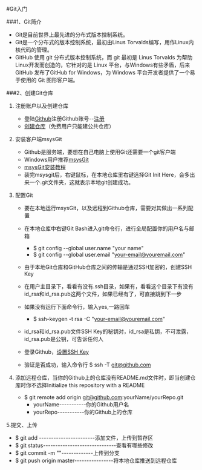 #Git入门

###1、Git简介
* Git是目前世界上最先进的分布式版本控制系统。
* Git是一个分布式的版本控制系统，最初由Linus Torvalds编写，用作Linux内核代码的管理。
* GitHub 使用 git 分布式版本控制系统，而 git 最初是 Linus Torvalds 为帮助Linux开发而创造的，它针对的是 Linux 平台，与Windows有些矛盾，后来GitHub 发布了GitHub for Windows，为 Windows 平台开发者提供了一个易于使用的 Git 图形客户端。

###2、创建Git仓库
1. 注册账户以及创建仓库
	* 登陆[Github](https://github.com/)注册Github账号--[注册](http://wiki.jikexueyuan.com/project/github-basics/sign-up.html)
	* [创建仓库](http://wiki.jikexueyuan.com/project/github-basics/creat-new-repo.html)（免费用户只能建公共仓库）

2. 安装客户端msysGit
	* Github是服务端，要想在自己电脑上使用Git还需要一个git客户端
	* Windows用户推荐[msysGit](https://git-for-windows.github.io/)
	* [msysGit安装教程](http://jingyan.baidu.com/article/e52e36154233ef40c70c5153.html)
	* 装完msysgit后，右键鼠标，在本地仓库里右键选择Git Init Here，会多出来一个.git文件夹，这就表示本地git创建成功。

3. 配置Git
	* 要在本地运行msysGit，以及远程到Github仓库，需要对其做出一系列配置
	* 在本地仓库中右键Git Bash进入git命令行，进行全局配置你的用户名与邮箱
		* $ git config --global user.name "your name"
		* $ git config --global user.email "your-email@youremail.com"

	* 由于本地Git仓库和GitHub仓库之间的传输是通过SSH加密的，创建SSH Key
	* 在用户主目录下，看看有没有.ssh目录，如果有，看看这个目录下有没有id_rsa和id_rsa.pub这两个文件，如果已经有了，可直接跳到下一步
	* 如果没有运行下面命令行，输入yes,一路回车
		* $ ssh-keygen -t rsa -C "your-email@youremail.com"

	* id_rsa和id_rsa.pub文件SSH Key的秘钥对，id_rsa是私钥，不可泄露，id_rsa.pub是公钥，可告诉任何人

	* 登录Github，[设置SSH Key](http://www.liaoxuefeng.com/wiki/0013739516305929606dd18361248578c67b8067c8c017b000/001374385852170d9c7adf13c30429b9660d0eb689dd43a000)
	* 验证是否成功，输入命令行 $ ssh -T git@github.com

4. 添加远程仓库，当你的Github上的仓库没有README.md文件时，即当创建仓库时你不选择Initialize this repository with a README
	* $ git remote add origin git@github.com:yourName/yourRepo.git
		* yourName-----------你的Github用户名
		* yourRepo-----------你的Github上的仓库

5.提交、上传
* $ git add <files>-----------------------添加文件，上传到暂存区
* $ git status------------------------------查看有哪些修改
* $ git commit -m "<message>"-------------上传到分支
* $ git push origin master----------------将本地仓库推送到远程仓库


